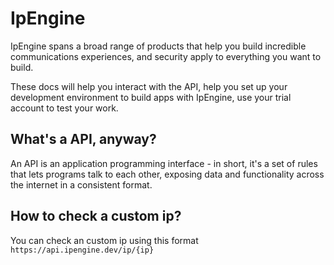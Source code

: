 # IpEngine
IpEngine spans a broad range of products that help you build incredible communications experiences, and security apply to everything you want to build.

These docs will help you interact with the API, help you set up your development environment to build apps with IpEngine, use your trial account to test your work.

## What's a API, anyway?
An API is an application programming interface - in short, it's a set of rules that lets programs talk to each other, exposing data and functionality across the internet in a consistent format.

## How to check a custom ip?
You can check an custom ip using this format `https://api.ipengine.dev/ip/{ip}`